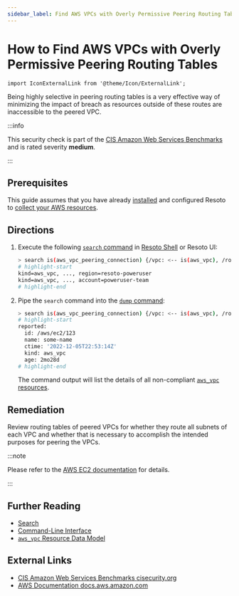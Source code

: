 ```yaml
---
sidebar_label: Find AWS VPCs with Overly Permissive Peering Routing Tables
---
```


# How to Find AWS VPCs with Overly Permissive Peering Routing Tables

```mdx-code-block
import IconExternalLink from '@theme/Icon/ExternalLink';
```

Being highly selective in peering routing tables is a very effective way of minimizing the impact of breach as resources outside of these routes are inaccessible to the peered VPC.

:::info

This security check is part of the [CIS Amazon Web Services Benchmarks](https://cisecurity.org/benchmark/amazon_web_services) and is rated severity **medium**.

:::

## Prerequisites

This guide assumes that you have already [installed](../../../getting-started/install-resoto/index.md) and configured Resoto to [collect your AWS resources](../../../how-to-guides/data-sources/collect-aws-resource-data.md).

## Directions

1. Execute the following [`search` command](../../../reference/cli/search-commands/search.md) in [Resoto Shell](../../../reference/components/shell.md) or Resoto UI:

   ```bash
   > search is(aws_vpc_peering_connection) {/vpc: <-- is(aws_vpc), /route_tables[]: <-- is(aws_vpc) --> is(aws_ec2_route_table)} | jq --no-rewrite 'if [.route_tables[]?.reported.route_table_routes[]? | select(.origin!="CreateRouteTable") | (.destination_cidr_block=="0.0.0.0/0") or (.destination_cidr_block==.reported.connection_accepter_vpc_info.cidr_block) or (.destination_cidr_block==.reported.connection_requester_vpc_info.cidr_block)] | any then [.vpc] else [] end' | flatten
   # highlight-start
   ​kind=aws_vpc, ..., region=resoto-poweruser
   ​kind=aws_vpc, ..., account=poweruser-team
   # highlight-end
   ```

2. Pipe the `search` command into the [`dump` command](../../../reference/cli/format-commands/dump.md):

   ```bash
   > search is(aws_vpc_peering_connection) {/vpc: <-- is(aws_vpc), /route_tables[]: <-- is(aws_vpc) --> is(aws_ec2_route_table)} | jq --no-rewrite 'if [.route_tables[]?.reported.route_table_routes[]? | select(.origin!="CreateRouteTable") | (.destination_cidr_block=="0.0.0.0/0") or (.destination_cidr_block==.reported.connection_accepter_vpc_info.cidr_block) or (.destination_cidr_block==.reported.connection_requester_vpc_info.cidr_block)] | any then [.vpc] else [] end' | flatten | dump
   # highlight-start
   ​reported:
   ​  id: /aws/ec2/123
   ​  name: some-name
   ​  ctime: '2022-12-05T22:53:14Z'
   ​  kind: aws_vpc
   ​  age: 2mo28d
   # highlight-end
   ```

   The command output will list the details of all non-compliant [`aws_vpc` resources](../../../reference/data-models/aws/index.md#aws_vpc).

## Remediation

Review routing tables of peered VPCs for whether they route all subnets of each VPC and whether that is necessary to accomplish the intended purposes for peering the VPCs.

:::note

Please refer to the [AWS EC2 documentation](https://docs.aws.amazon.com/vpc/latest/peering/peering-configurations-partial-access.html) for details.

:::

## Further Reading

- [Search](../../../reference/search/index.md)
- [Command-Line Interface](../../../reference/cli/index.md)
- [`aws_vpc` Resource Data Model](../../../reference/data-models/aws/index.md#aws_vpc)

## External Links

- [CIS Amazon Web Services Benchmarks <span class="badge badge--secondary">cisecurity.org <IconExternalLink width="10" height="10" /></span>](https://cisecurity.org/benchmark/amazon_web_services)
- [AWS Documentation <span class="badge badge--secondary">docs.aws.amazon.com <IconExternalLink width="10" height="10" /></span>](https://docs.aws.amazon.com/vpc/latest/peering/peering-configurations-partial-access.html)
